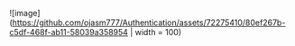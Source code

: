 ![image](https://github.com/ojasm777/Authentication/assets/72275410/80ef267b-c5df-468f-ab11-58039a358954 | width = 100)
